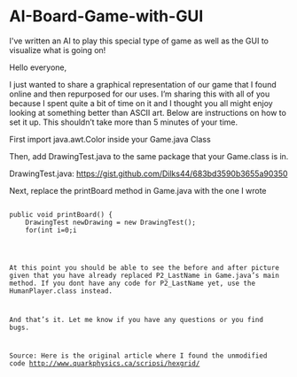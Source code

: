 # AI-Board-Game-with-GUI
I've written an AI to play this special type of game as well as the GUI to visualize what is going on!

Hello everyone,

I just wanted to share a graphical representation of our game that I found online and then repurposed for our uses.
I’m sharing this with all of you because I spent quite a bit of time on it and I thought you all might enjoy looking at something better than ASCII art. Below are instructions on how to set it up. This shouldn’t take more than 5 minutes of your time.

First import java.awt.Color inside your Game.java Class

Then, add DrawingTest.java to the same package that your Game.class is in.

DrawingTest.java:
https://gist.github.com/Dilks44/683bd3590b3655a90350

Next, replace the printBoard method in Game.java with the one I wrote
<pre><code>
public void printBoard() {
	DrawingTest newDrawing = new DrawingTest();
	for(int i=0;i<board.length;i++) {
		for(int j=0;j<board[i].length;j++) {
			if (board[i][j] == 0) {
				newDrawing.drawLocation(i,j, Color.RED);
			}
			else if (board[i][j] == 1) {
				newDrawing.drawLocation(i,j, Color.GREEN);
			}
			else if (board[i][j] == 2) {
				newDrawing.drawLocation(i,j, Color.BLUE);
			}
		}
	}
}
</code></pre>

At this point you should be able to see the before and after picture given that you have already replaced P2_LastName in Game.java’s main method.
If you dont have any code for P2_LastName yet, use the HumanPlayer.class instead.

And that’s it. Let me know if you have any questions or you find bugs.

Source: Here is the original article where I found the unmodified code
http://www.quarkphysics.ca/scripsi/hexgrid/
